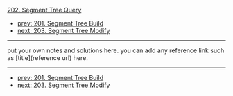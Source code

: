 [202. Segment Tree Query](http://www.lintcode.com/problem/segment-tree-query)

- [prev: 201. Segment Tree Build](201-segment-tree-build.md)
- [next: 203. Segment Tree Modify](203-segment-tree-modify.md)

---

put your own notes and solutions here.
you can add any reference link such as [title](reference url) here.

---

- [prev: 201. Segment Tree Build](201-segment-tree-build.md)
- [next: 203. Segment Tree Modify](203-segment-tree-modify.md)
